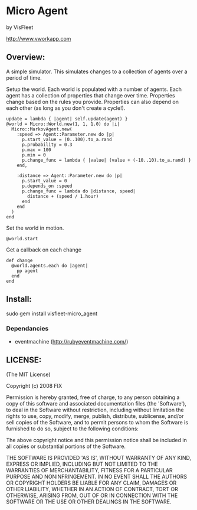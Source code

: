 # Micro Agent
by VisFleet

http://www.vworkapp.com

## Overview:
  
A simple simulator. This simulates changes to a collection of agents over a period
of time.

Setup the world. Each world is populated with a number of agents. Each agent has a collection
of properties that change over time. Properties change based on the rules you provide. Properties
can also depend on each other (as long as you don't create a cycle!).
   
    update = lambda { |agent| self.update(agent) }
    @world = Micro::World.new(1, 1, 1.0) do |i|
      Micro::MarkovAgent.new(
        :speed => Agent::Parameter.new do |p|
          p.start_value = (0..100).to_a.rand
          p.probability = 0.3
          p.max = 100
          p.min = 0
          p.change_func = lambda { |value| (value + (-10..10).to_a.rand) }
        end,
   
        :distance => Agent::Parameter.new do |p|
          p.start_value = 0
          p.depends_on :speed
          p.change_func = lambda do |distance, speed| 
            distance + (speed / 1.hour)
          end
        end
      )
    end

Set the world in motion.  

    @world.start

Get a callback on each change

    def change
      @world.agents.each do |agent|
        pp agent
      end
    end

## Install:

  sudo gem install visfleet-micro_agent

### Dependancies

- eventmachine (http://rubyeventmachine.com/)

## LICENSE:

(The MIT License)

Copyright (c) 2008 FIX

Permission is hereby granted, free of charge, to any person obtaining
a copy of this software and associated documentation files (the
'Software'), to deal in the Software without restriction, including
without limitation the rights to use, copy, modify, merge, publish,
distribute, sublicense, and/or sell copies of the Software, and to
permit persons to whom the Software is furnished to do so, subject to
the following conditions:

The above copyright notice and this permission notice shall be
included in all copies or substantial portions of the Software.

THE SOFTWARE IS PROVIDED 'AS IS', WITHOUT WARRANTY OF ANY KIND,
EXPRESS OR IMPLIED, INCLUDING BUT NOT LIMITED TO THE WARRANTIES OF
MERCHANTABILITY, FITNESS FOR A PARTICULAR PURPOSE AND NONINFRINGEMENT.
IN NO EVENT SHALL THE AUTHORS OR COPYRIGHT HOLDERS BE LIABLE FOR ANY
CLAIM, DAMAGES OR OTHER LIABILITY, WHETHER IN AN ACTION OF CONTRACT,
TORT OR OTHERWISE, ARISING FROM, OUT OF OR IN CONNECTION WITH THE
SOFTWARE OR THE USE OR OTHER DEALINGS IN THE SOFTWARE.
